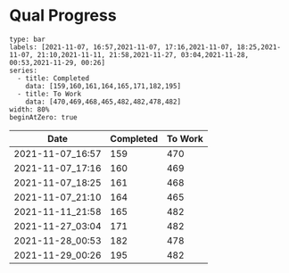 # Qual Progress

```chart
type: bar
labels: [2021-11-07, 16:57,2021-11-07, 17:16,2021-11-07, 18:25,2021-11-07, 21:10,2021-11-11, 21:58,2021-11-27, 03:04,2021-11-28, 00:53,2021-11-29, 00:26]
series:
  - title: Completed
    data: [159,160,161,164,165,171,182,195]
  - title: To Work
    data: [470,469,468,465,482,482,478,482]
width: 80%
beginAtZero: true
```


| Date              | Completed | To Work |
| ----------------- | --------- | ------- |
| 2021-11-07_16:57 | 159       | 470     |
| 2021-11-07_17:16 | 160       | 469     |
| 2021-11-07_18:25 | 161       | 468     |
| 2021-11-07_21:10 | 164       | 465     |
| 2021-11-11_21:58 | 165       | 482     |
| 2021-11-27_03:04 | 171       | 482     |
| 2021-11-28_00:53 | 182       | 478     |
| 2021-11-29_00:26 | 195       | 482     | 